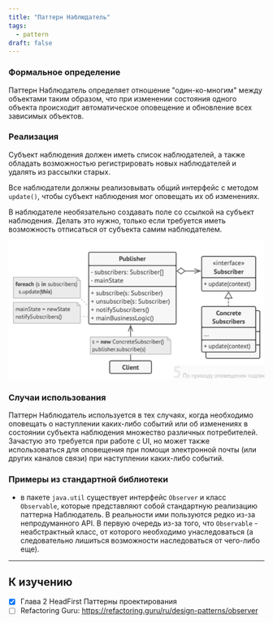 ```yaml
---
title: "Паттерн Наблюдатель"
tags:
  - pattern
draft: false
---
```


### Формальное определение

Паттерн Наблюдатель определяет отношение "один-ко-многим" между объектами таким образом, что при изменении состояния одного объекта происходит автоматическое оповещение и обновление всех зависимых объектов.

### Реализация

Субъект наблюдения должен иметь список наблюдателей, а также обладать возможностью регистрировать новых наблюдателей и удалять из рассылки старых.

Все наблюдатели должны реализовывать общий интерфейс с методом `update()`, чтобы субъект наблюдения мог оповещать их об изменениях.

В наблюдателе необязательно создавать поле со ссылкой на субъект наблюдения. Делать это нужно, только если требуется иметь возможность отписаться от субъекта самим наблюдателем.

![observer_pattern](../../images/observer_pattern.png)

### Случаи использования

Паттерн Наблюдатель используется в тех случаях, когда необходимо оповещать о наступлении каких-либо событий или об изменениях в состоянии субъекта наблюдения множество различных потребителей. Зачастую это требуется при работе с UI, но может также использоваться для оповещения при помощи электронной почты (или других каналов связи) при наступлении каких-либо событий.

### Примеры из стандартной библиотеки

- в пакете `java.util` существует интерфейс `Observer` и класс `Observable`, которые представляют собой стандартную реализацию паттерна Наблюдатель. В реальности ими пользуются редко из-за непродуманного API. В первую очередь из-за того, что `Observable` - неабстрактный класс, от которого необходимо унаследоваться (а следовательно лишиться возможности наследоваться от чего-либо еще).

---
## К изучению
- [X] Глава 2 HeadFirst Паттерны проектирования
- [ ] Refactoring Guru: https://refactoring.guru/ru/design-patterns/observer
